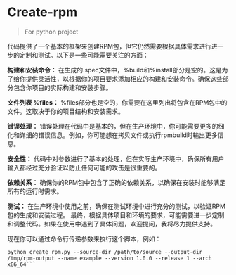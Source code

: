 # Create-rpm
> For python project

代码提供了一个基本的框架来创建RPM包，但它仍然需要根据具体需求进行进一步的定制和测试。以下是一些可能需要关注的方面：

**构建和安装命令：**
在生成的.spec文件中，%build和%install部分是空的。这是为了给你提供灵活性，以根据你的项目要求添加相应的构建和安装命令。确保这些部分包含你项目的实际构建和安装步骤。

**文件列表 %files：**
%files部分也是空的，你需要在这里列出将包含在RPM包中的文件。这取决于你的项目结构和安装需求。

**错误处理：**
错误处理在代码中是基本的，但在生产环境中，你可能需要更多的细化和详细的错误信息。例如，你可能想在拷贝文件或执行rpmbuild时输出更多信息。

**安全性：**
代码中对参数进行了基本的处理，但在实际生产环境中，确保所有用户输入都经过充分验证以防止任何可能的攻击是很重要的。

**依赖关系：**
确保你的RPM包中包含了正确的依赖关系，以确保在安装时能够满足所有的运行时需求。

**测试：**
在生产环境中使用之前，确保在测试环境中进行充分的测试，以验证RPM包的生成和安装过程。
最终，根据具体项目和环境的要求，可能需要进一步定制和调整代码。如果在使用中遇到了具体问题，欢迎提问，我将尽力提供支持。

现在你可以通过命令行传递参数来执行这个脚本，例如：
```shell
python create_rpm.py --source-dir /path/to/source --output-dir /tmp/rpm-output --name example --version 1.0.0 --release 1 --arch x86_64```
